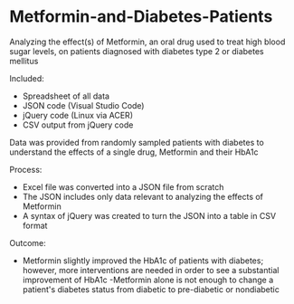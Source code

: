 # Metformin-and-Diabetes-Patients

Analyzing the effect(s) of Metformin, an oral drug used to treat high blood sugar levels, on patients diagnosed with diabetes type 2 or diabetes mellitus

Included:

- Spreadsheet of all data
- JSON code (Visual Studio Code)
- jQuery code (Linux via ACER)
- CSV output from jQuery code 

Data was provided from randomly sampled patients with diabetes to understand the effects of a single drug, Metformin and their HbA1c

Process:

- Excel file was converted into a JSON file from scratch
- The JSON includes only data relevant to analyzing the effects of Metformin
- A syntax of jQuery was created to turn the JSON into a table in CSV format

Outcome:

- Metformin slightly improved the HbA1c of patients with diabetes; however, more interventions are needed in order to see a substantial improvement of HbA1c
-Metformin alone is not enough to change a patient's diabetes status from diabetic to pre-diabetic or nondiabetic
